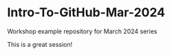 # Intro-To-GitHub-Mar-2024
Workshop example repository for March 2024 series


This is a great session!
